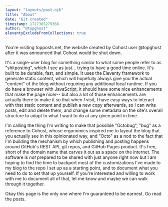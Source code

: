 ```yaml
---
layout: "layouts/post.njk"
title: "About"
date: "Git created"
timestamp: 1727385279366
author: "@topghost"
eleventyExcludeFromCollections: true
---
```


You're visiting topposts.net, the website created by Cohost user @topghost after it was announced that Cohost would be shut down.

It's a single-user blog for something similar to what some people refer to as "shitposting", which I see as just... trying to have a good time online.
It's built to be durable, fast, and simple. It uses the Eleventy framework to generate static content, which will hopefully always give you the actual "content" of the blog without requiring any additional local runtime. If you do have a browser with JavaScript, it should have some nice enhancements that make the page nicer-- but also a lot of those enhancements are actually there to make it so that when _I_ visit, I have easy ways to interact with that static content and publish a new copy afterwards, so I can write posts, edit and delete them, and change some metadata on the site's overall structure to adapt to what I want to do at any given point in time.

I'm calling the thing I'm writing to make that possible "Octobug", "bug" as a reference to Cohost, whose ergonomics inspired me to layout the blog that you actually see in this opinionated way, and "Octo" as a nod to the fact that I'm building the mechanism by which publishing and posting happens around GitHub's REST API, git repos, and GitHub Pages product. It's free, short of the domain name that carves it out as a space on the internet. The software is _not_ prepared to be shared with just anyone right now but I am hoping to find the time to backport most of the customizations I've made to my blog to the repo I set up as a starting point, and to document what you need to do to set that up yourself. If you're interested and willing to work with me to document all of that, let me know and maybe we can walk through it together.

Okay this page is the only one where I'm guaranteed to be earnest. Go read the posts.
